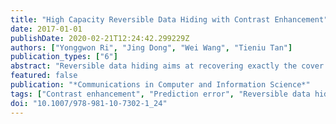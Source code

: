 ```yaml
---
title: "High Capacity Reversible Data Hiding with Contrast Enhancement"
date: 2017-01-01
publishDate: 2020-02-21T12:24:42.299229Z
authors: ["Yonggwon Ri", "Jing Dong", "Wei Wang", "Tieniu Tan"]
publication_types: ["6"]
abstract: "Reversible data hiding aims at recovering exactly the cover image from the marked image after extracting the hidden data. Reversible data hiding with contrast enhancement proposed by Wu et al. achieved a good effect in improving visual quality with considerable embedding capacity while PSNR of the marked image is relatively low. In contrast, Prediction error based reversible data hiding does not reveal obvious change of visual quality while keeping high embedding capacity and PSNR. In this paper, we propose a novel reversible data hiding method with contrast enhancement based on the combination property of the above two methods."
featured: false
publication: "*Communications in Computer and Information Science*"
tags: ["Contrast enhancement", "Prediction error", "Reversible data hiding", "Watermarking"]
doi: "10.1007/978-981-10-7302-1_24"
---
```


